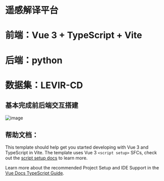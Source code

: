 # 遥感解译平台
# 前端：Vue 3 + TypeScript + Vite
# 后端：python
# 数据集：LEVIR-CD

## 基本完成前后端交互搭建
![image](https://github.com/user-attachments/assets/97f23531-0307-4a81-8d49-afbfe560d4f6)


## 帮助文档：
This template should help get you started developing with Vue 3 and TypeScript in Vite. The template uses Vue 3 `<script setup>` SFCs, check out the [script setup docs](https://v3.vuejs.org/api/sfc-script-setup.html#sfc-script-setup) to learn more.

Learn more about the recommended Project Setup and IDE Support in the [Vue Docs TypeScript Guide](https://vuejs.org/guide/typescript/overview.html#project-setup).
